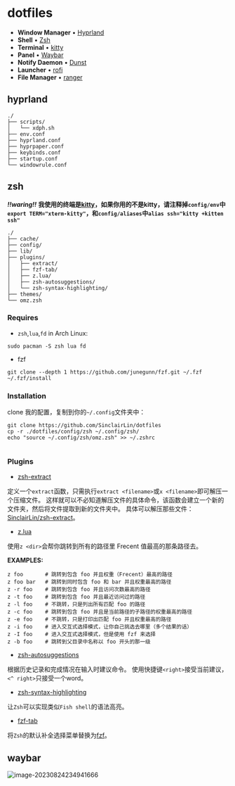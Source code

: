 # dotfiles
- **Window Manager** • [Hyprland](https://github.com/hyprwm/Hyprland) 
- **Shell** • [Zsh](https://www.zsh.org) 
- **Terminal** • [kitty](https://github.com/kovidgoyal/kitty) 
- **Panel** • [Waybar](https://aur.archlinux.org/packages/waybar-hyprland-git) 
- **Notify Daemon** • [Dunst](https://github.com/dunst-project/dunst) 
- **Launcher** • [rofi](https://github.com/davatorium/rofi) 
- **File Manager** • [ranger](https://github.com/ranger/ranger) 


## hyprland 
```
./
├── scripts/          
│   └── xdph.sh
├── env.conf          
├── hyprland.conf     
├── hyprpaper.conf    
├── keybinds.conf     
├── startup.conf
└── windowrule.conf   
```
## zsh
***!!waring!!*** **我使用的终端是[kitty](https://sw.kovidgoyal.net/kitty/)，如果你用的不是kitty，请注释掉`config/env`中`export TERM="xterm-kitty"`，和`config/aliases`中`alias ssh="kitty +kitten ssh"`**
```
./
├── cache/
├── config/
├── lib/
├── plugins/
│   ├── extract/
│   ├── fzf-tab/
│   ├── z.lua/
│   ├── zsh-autosuggestions/
│   └── zsh-syntax-highlighting/
├── themes/
└── omz.zsh
```
### Requires
- `zsh`,`lua`,`fd` in Arch Linux:
```
sudo pacman -S zsh lua fd

```
- fzf
```
git clone --depth 1 https://github.com/junegunn/fzf.git ~/.fzf
~/.fzf/install
```

### Installation
clone 我的配置，复制到你的`~/.config`文件夹中：
```
git clone https://github.com/SinclairLin/dotfiles
cp -r ./dotfiles/config/zsh ~/.config/zsh/
echo "source ~/.config/zsh/omz.zsh" >> ~/.zshrc


```
### Plugins
- [zsh-extract](https://github.com/SinclairLin/zsh-extract)

定义一个`extract`函数，只需执行`extract <filename>`或`x <filename>`即可解压一个压缩文件。
这样就可以不必知道解压文件的具体命令，该函数会建立一个新的文件夹，然后将文件提取到新的文件夹中。
具体可以解压那些文件：[SinclairLin/zsh-extract](https://github.com/SinclairLin/zsh-extract/blob/master/README.md#supported-file-extensions)。


- [z.lua](https://github.com/skywind3000/z.lua)

使用`z <dir>`会帮你跳转到所有的路径里 Frecent 值最高的那条路径去。

**EXAMPLES:**
```
z foo       # 跳转到包含 foo 并且权重（Frecent）最高的路径
z foo bar   # 跳转到同时包含 foo 和 bar 并且权重最高的路径
z -r foo    # 跳转到包含 foo 并且访问次数最高的路径
z -t foo    # 跳转到包含 foo 并且最近访问过的路径
z -l foo    # 不跳转，只是列出所有匹配 foo 的路径
z -c foo    # 跳转到包含 foo 并且是当前路径的子路径的权重最高的路径
z -e foo    # 不跳转，只是打印出匹配 foo 并且权重最高的路径
z -i foo    # 进入交互式选择模式，让你自己挑选去哪里（多个结果的话）
z -I foo    # 进入交互式选择模式，但是使用 fzf 来选择
z -b foo    # 跳转到父目录中名称以 foo 开头的那一级
```

- [zsh-autosuggestions](https://github.com/zsh-users/zsh-autosuggestions)

根据历史记录和完成情况在输入时建议命令。
使用快捷键`<right>`接受当前建议，`<^ right>`只接受一个word。

- [zsh-syntax-highlighting](https://github.com/zsh-users/zsh-syntax-highlighting)

让`Zsh`可以实现类似`Fish shell`的语法高亮。

- [fzf-tab](https://github.com/Aloxaf/fzf-tab)

将`Zsh`的默认补全选择菜单替换为[fzf](https://github.com/junegunn/fzf)。

## waybar
![image-20230824234941666](https://images-1259814905.cos.ap-nanjing.myqcloud.com//picture/image-20230824234941666.png)
